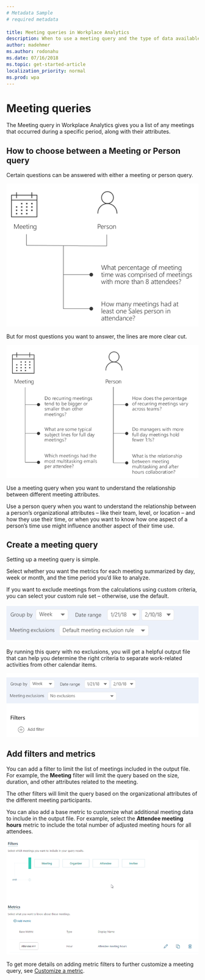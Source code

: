 ```yaml
---
# Metadata Sample
# required metadata

title: Meeting queries in Workplace Analytics
description: When to use a meeting query and the type of data available for analysis in Workplace Analytics.  
author: madehmer
ms.author: rodonahu
ms.date: 07/16/2018
ms.topic: get-started-article
localization_priority: normal 
ms.prod: wpa
---
```


# Meeting queries

The Meeting query in Workplace Analytics gives you a list of any meetings that occurred during a specific period, along with their attributes.

## How to choose between a Meeting or Person query

Certain questions can be answered with either a meeting or person query.

 ![Meeting or Person query](../Images/WpA/Tutorials/person-or-meeting-query.png)

But for most questions you want to answer, the lines are more clear cut.

![Meeting query and Person query](../Images/WpA/Tutorials/meeting-or-person-query-2.png)

Use a meeting query when you want to understand the relationship between different meeting attributes.

Use a person query when you want to understand the relationship between a person’s organizational attributes – like their team, level, or location – and how they use their time, or when you want to know how one aspect of a person’s time use might influence another aspect of their time use.

## Create a meeting query

Setting up a meeting query is simple.

Select whether you want the metrics for each meeting summarized by day, week or month, and the time period you’d like to analyze.

If you want to exclude meetings from the calculations using custom criteria, you can select your custom rule set – otherwise, use the default. 

 ![Create meeting query](../Images/WpA/Tutorials/create-meeting-query1.png)

By running this query with no exclusions, you will get a helpful output file that can help you determine the right criteria to separate work-related activities from other calendar items.

 ![Meeting query no exclusions](../Images/WpA/Tutorials/meeting-no-exclusions.png)

## Add filters and metrics

You can add a filter to limit the list of meetings included in the output file. For example, the **Meeting** filter will limit the query based on the size, duration, and other attributes related to the meeting.

The other filters will limit the query based on the organizational attributes of the different meeting participants.

You can also add a base metric to customize what additional meeting data to include in the output file. For example, select the **Attendee meeting hours** metric to include the total number of adjusted meeting hours for all attendees.

![Meeting query filters](../Images/WpA/Tutorials/meeting-filter.png)

To get more details on adding metric filters to further customize a meeting query, see [Customize a metric](../Tutorials/customize-a-metric.md).
